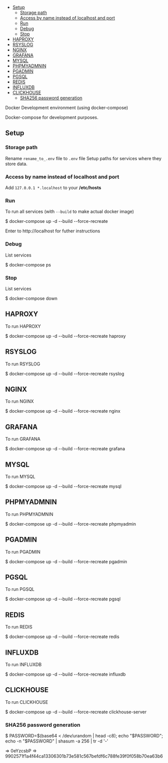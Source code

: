 
<!-- TOC -->

- [Setup](#setup)
    - [Storage path](#storage-path)
    - [Access by name instead of localhost and port](#access-by-name-instead-of-localhost-and-port)
    - [Run](#run)
    - [Debug](#debug)
    - [Stop](#stop)
- [HAPROXY](#haproxy)
- [RSYSLOG](#rsyslog)
- [NGINX](#nginx)
- [GRAFANA](#grafana)
- [MYSQL](#mysql)
- [PHPMYADMNIN](#phpmyadmnin)
- [PGADMIN](#pgadmin)
- [PGSQL](#pgsql)
- [REDIS](#redis)
- [INFLUXDB](#influxdb)
- [CLICKHOUSE](#clickhouse)
    - [SHA256 password generation](#sha256-password-generation)

<!-- /TOC -->

Docker Development environment (using docker-compose)

Docker-compose for development purposes.

## Setup

### Storage path

Rename `rename_to_.env` file to `.env` file
Setup paths for services where they store data.

### Access by name instead of localhost and port

Add `127.0.0.1 *.localhost` to your __/etc/hosts__

### Run

To run all services (with `--build` to make actual docker image) 

$ docker-compose up -d --build --force-recreate

Enter to http://localhost for futher instructions 

### Debug

List services

$ docker-compose ps

### Stop

List services

$ docker-compose down

## HAPROXY

To run HAPROXY

$ docker-compose up -d --build --force-recreate haproxy

## RSYSLOG

To run RSYSLOG

$ docker-compose up -d --build --force-recreate rsyslog

## NGINX

To run NGINX

$ docker-compose up -d --build --force-recreate nginx

## GRAFANA

To run GRAFANA

$ docker-compose up -d --build --force-recreate grafana

## MYSQL

To run MYSQL

$ docker-compose up -d --build --force-recreate mysql

## PHPMYADMNIN

To run PHPMYADMNIN

$ docker-compose up -d --build --force-recreate phpmyadmin

## PGADMIN

To run PGADMIN

$ docker-compose up -d --build --force-recreate pgadmin

## PGSQL

To run PGSQL

$ docker-compose up -d --build --force-recreate pgsql

## REDIS

To run REDIS

$ docker-compose up -d --build --force-recreate redis

## INFLUXDB

To run INFLUXDB

$ docker-compose up -d --build --force-recreate influxdb

## CLICKHOUSE

To run CLICKHOUSE

$ docker-compose up -d --build --force-recreate clickhouse-server

### SHA256 password generation

$ PASSWORD=$(base64 < /dev/urandom | head -c8); echo "$PASSWORD"; echo -n "$PASSWORD" | shasum -a 256 | tr -d '-'

=> 0eYzcsbP
=> 9902571f1a4f44ca13306301b73e581c567befdf6c788fe39f0f058b70ea63b6